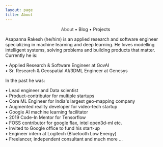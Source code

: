 ```yaml
---
layout: page
title: About
---
```


<section>
	<div style="text-align: center;">
		<span class="hlink " onclick="window.location='/whoami/'" style="color: rgba(0, 0, 0, 0.7)">About</span> • 
		<span class="hlink " onclick="window.location='/whoami/blog'">Blog</span> • 
		<span class="hlink " onclick="window.location='/whoami/projects'">Projects</span>
	</div>
	<div></div>
</section>


Asapanna Rakesh (he/him) is an applied research and software engineer specializing in machine learning and deep learning. He loves modelling intelligent systems, solving problems and building products that matter. Currently he is:

• Applied Research & Software Engineer at GovAI <br/>
• Sr. Research & Geospatial AI/3DML Engineer at Genesys <br/>

In the past he was:

• Lead engineer and Data scientist <br/>
• Product-contributor for multiple startups <br/>
• Core ML Engineer for India's largest geo-mapping company <br/>
• Augmented reality developer for video-tech startup <br/>
• Google AI machine learning facilitator <br/>
• 2019 Code-In Mentor for Tensorflow <br/>
• FOSS contributor for google flax, intel open3d-ml etc. <br/>
• Invited to Google office to fund his start-up <br/>
• Engineer intern at Logitech (Bluetooth Low Energy) <br/>
• Freelancer, independent consultant and much more … <br/>
